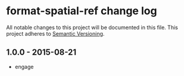 # format-spatial-ref change log

All notable changes to this project will be documented in this file.
This project adheres to [Semantic Versioning](http://semver.org/).

## 1.0.0 - 2015-08-21
* engage
